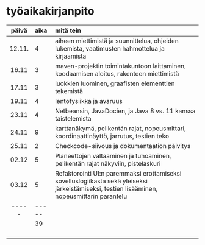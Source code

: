 # työaikakirjanpito

| päivä | aika | mitä tein  |
| :----:|:-----| :-----|
| 12.11.| 4    | aiheen miettimistä ja suunnittelua, ohjeiden lukemista, vaatimusten hahmottelua ja kirjaamista |
| 16.11 | 3    | maven-projektin toimintakuntoon laittaminen, koodaamisen aloitus, rakenteen miettimistä|
| 17.11 | 3    | luokkien luominen, graafisten elementtien tekemistä|
| 19.11 | 4    | lentofysiikka ja avaruus|
| 23.11 | 4    | Netbeansin, JavaDocien, ja Java 8 vs. 11 kanssa taistelemista|
| 24.11 | 9    | karttanäkymä, pelikentän rajat, nopeusmittari, koordinaattinäyttö, jarrutus, testien teko|
| 25.11 | 2    | Checkcode-siivous ja dokumentaation päivitys|
| 02.12 | 5    | Planeettojen valtaaminen ja tuhoaminen, pelikentän rajat näkyviin, pistelaskuri|
| 03.12 | 5    | Refaktorointi UI:n paremmaksi erottamiseksi sovelluslogiikasta sekä yleiseksi järkeistämiseksi, testien lisääminen, nopeusmittarin parantelu|
|-----  | -----| |
|       | 39   | |
|       |      | |
|       |      | |
|       |      | |
|       |      | | 
